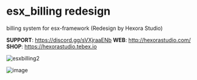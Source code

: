 # esx_billing redesign
 billing system for esx-framework (Redesign by Hexora Studio)

**SUPPORT**: https://discord.gg/sVXjraaENb
**WEB**: http://hexorastudio.com/ 
**SHOP**: https://hexorastudio.tebex.io


![esxbilling2](https://github.com/user-attachments/assets/2db0cd25-3742-4608-af8f-73635e24ec0b)

![image](https://github.com/user-attachments/assets/68dff969-e6e5-4e46-903f-888282e9f610)
